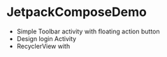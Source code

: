 # JetpackComposeDemo
 * Simple Toolbar activity with floating action button
 * Design login Activity 
 * RecyclerView with 
 

